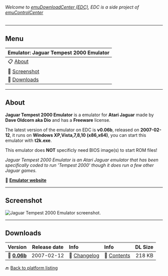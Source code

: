 ###### Welcome to [emuDownloadCenter (EDC)](https://github.com/PhoenixInteractiveNL/emuDownloadCenter/wiki/), EDC is a side project of [emuControlCenter](https://github.com/PhoenixInteractiveNL/emuControlCenter/wiki/)
***
## Menu
| **Emulator: Jaguar Tempest 2000 Emulator** |
|:---------|
| :clipboard: [About](#about) |
| :sunrise: [Screenshot](#screenshot) |
| :floppy_disk: [Downloads](#downloads) |
***
## About
**Jaguar Tempest 2000 Emulator** is a emulator for **Atari Jaguar** made by **Dave Oldcorn aka Dio** and has a **Freeware** license.

The latest version of the emulator on EDC is **v0.06b**, released on **2007-02-12**, it runs on **Windows XP,Vista,7,8,10 (x86,x64)**, you can start this emulator with **t2k.exe**.

This emulator does **NOT** specificly need BIOS image(s) to start ROM files!

_Jaguar Tempest 2000 Emulator is an Atari Jaguar emulator that has been specifically coded to run 'Tempest 2000' though it does run a few other Jaguar games._

:link: [**Emulator website**](http://www.yakyak.org/viewtopic.php?f=5&t=41691)
***
## Screenshot
![](https://raw.githubusercontent.com/PhoenixInteractiveNL/emuDownloadCenter/master/hooks/t2k/screen.jpg "Jaguar Tempest 2000 Emulator screenshot.")
***
## Downloads
| Version  | Release date  | Info       | Info       | DL Size    |
|:---------|:-------------:|:-----------|:-----------|-----------:|
| :floppy_disk: [**0.06b**](https://github.com/PhoenixInteractiveNL/edc-repo0003/raw/master/t2k/0.06b.7z) | 2007-02-12 | :page_facing_up: [Changelog](https://github.com/PhoenixInteractiveNL/edc-repo0003/blob/master/t2k/0.06b_changelog.txt) | :mag_right: [Contents](https://github.com/PhoenixInteractiveNL/edc-repo0003/blob/master/t2k/0.06b_contents.txt) | 218 KB |

:back: [Back to platform listing](https://github.com/PhoenixInteractiveNL/emuDownloadCenter/wiki/EDC-Platform-List)
